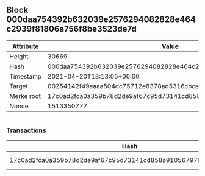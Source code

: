 ## Block 000daa754392b632039e2576294082828e464c2939f81806a756f8be3523de7d

Attribute | Value
--- | ---
Height | 30669
Hash | 000daa754392b632039e2576294082828e464c2939f81806a756f8be3523de7d
Timestamp | 2021-04-20T18:13:05+00:00
Target | 00254142f49eaaa504dc75712e8378ad5316cbcead634704b3734b6271167cc4
Merke root | 17c0ad2fca0a359b78d2de9af67c95d73141cd858a91056797f796831a64c13b
Nonce | 1513350777

```

```

### Transactions

Hash | Amount
--- | ---
[17c0ad2fca0a359b78d2de9af67c95d73141cd858a91056797f796831a64c13b](17c0ad2fca0a359b78d2de9af67c95d73141cd858a91056797f796831a64c13b.md) | 10.00000000 SKEPTI 
